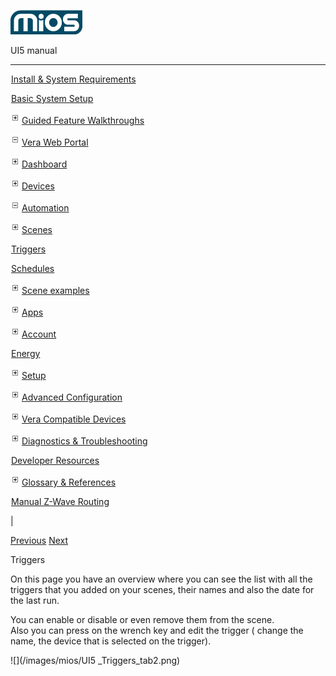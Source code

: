 ![](skins/mios/images/logo.png)

UI5 manual

  
---  
  
![](images/spacer.gif)[Install & System
Requirements](index.html#!docs5/installation_and_system_requirements_en_3Lite_all.md)

![](images/spacer.gif)[Basic System Setup ](index.html#!docs5/getting_started_en_3Lite_all.md)

![](skins/mios/images/plus.gif)[Guided Feature Walkthroughs
](features_en_3Lite_all.html)

![](skins/mios/images/minus.gif)[Vera Web
Portal](index.html#!docs5/web_portal_en_3Lite_all.md)

![](skins/mios/images/plus.gif)[Dashboard](index.html#!docs5/dashboard_en_3Lite_all.md)

![](skins/mios/images/plus.gif)[Devices](index.html#!docs5/devices_en_3Lite_all.md)

![](skins/mios/images/minus.gif)[Automation](index.html#!docs5/automation_en_3Lite_all.md)

![](skins/mios/images/plus.gif)[Scenes](index.html#!docs5/scenes_en_3Lite_all.md)

![](images/spacer.gif)[Triggers](index.html#!docs5/triggers_list_en_3Lite_all.md)

![](images/spacer.gif)[Schedules](index.html#!docs5/schedules_list_en_3Lite_all.md)

![](skins/mios/images/plus.gif)[Scene examples](index.html#!docs5/Scene_examples_en_3Lite_all.md)

![](skins/mios/images/plus.gif)[Apps](index.html#!docs5/apps_en_3Lite_all.md)

![](skins/mios/images/plus.gif)[Account](index.html#!docs5/account_en_3Lite_all.md)

![](images/spacer.gif)[Energy](index.html#!docs5/energy_en_3Lite_all.md)

![](skins/mios/images/plus.gif)[Setup](index.html#!docs5/setup_en_3Lite_all.md)

![](skins/mios/images/plus.gif)[Advanced
Configuration](index.html#!docs5/advanced_configuration_en_3Lite_all.md)

![](skins/mios/images/plus.gif)[Vera Compatible
Devices](index.html#!docs5/supported_hardware_en_3Lite_all.md)

![](skins/mios/images/plus.gif)[Diagnostics &
Troubleshooting](index.html#!docs5/troubleshooting_en_3Lite_all.md)

![](images/spacer.gif)[Developer Resources](index.html#!docs5/developers_en_3Lite_all.md)

![](skins/mios/images/plus.gif)[Glossary &
References](index.html#!docs5/reference_en_3Lite_all.md)

![](images/spacer.gif)[Manual Z-Wave Routing](index.html#!docs5/ManualRoute_en_3Lite_all.md)

|

[Previous](index.html#!docs5/scenes_en_3Lite_all.html) [Next](schedules_list_en_3Lite_all.md)

Triggers

On this page you have an overview where you can see the list with all the
triggers that you added on your scenes, their names and also the date for the
last run.  
  
You can enable or disable or even remove them from the scene.  
Also you can press on the wrench key and edit the trigger ( change the name,
the device that is selected on the trigger).  
  
  
![](/images/mios/UI5 _Triggers_tab2.png)

  


